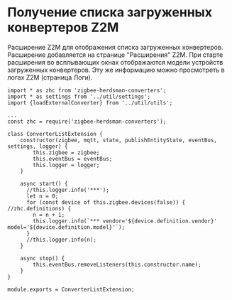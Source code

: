 # Получение списка загруженных конвертеров Z2M #

Расширение Z2M для отображения списка загруженных конвертеров. Расширение добавляется на странице "Расширения" Z2M. При старте расширения во всплывающих окнах отображаются модели устройств загруженных конвертеров. Эту же информацию можно просмотреть в логах Z2M (страница Логи).
```
import * as zhc from 'zigbee-herdsman-converters';
import * as settings from '../util/settings';
import {loadExternalConverter} from '../util/utils';

...
const zhc = require('zigbee-herdsman-converters');

class ConverterListExtension {
    constructor(zigbee, mqtt, state, publishEntityState, eventBus, settings, logger) {
        this.zigbee = zigbee;
        this.eventBus = eventBus;
        this.logger = logger;
    }

    async start() {
      //this.logger.info('***');
      let n = 0;
      for (const device of this.zigbee.devices(false)) { //zhc.definitions) {
        n = n + 1;   
        this.logger.info(`*** vendor='${device.definition.vendor}' model='${device.definition.model}'`);
      }
      //this.logger.info(n);
    }

    async stop() {
        this.eventBus.removeListeners(this.constructor.name);
    }
}

module.exports = ConverterListExtension;
```
